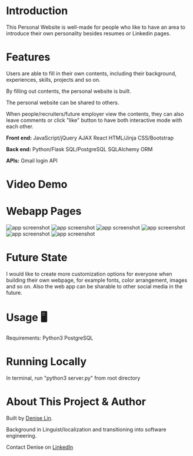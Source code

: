 # Introduction

This Personal Website is well-made for people who like to have an area to introduce their own personality besides resumes or Linkedin pages. 

# Features
Users are able to fill in their own contents, including their background, experiences, skills, projects and so on.

By filling out contents, the personal website is built.

The personal website can be shared to others.

When people/recruiters/future employer view the contents, they can also leave comments or click "like" button to have both interactive mode with each other.

**Front end:** 
JavaScript/jQuery
AJAX
React
HTML/Jinja
CSS/Bootstrap

**Back end:** 
Python/Flask
SQL/PostgreSQL
SQLAlchemy ORM


**APIs:**
Gmail login API

# Video Demo

# Webapp Pages
![app screenshot](/static/img/)
![app screenshot](/static/img/)
![app screenshot](/static/img/)
![app screenshot](/static/img/)
![app screenshot](/static/img/)
![app screenshot](/static/img/)

# Future State
I would like to create more customization options for everyone when building their own webpage, for example fonts, color arrangement, images and so on. Also the web app can be sharable to other social media in the future. 

# Usage :desktop_computer:
Requirements:
Python3
PostgreSQL

# Running Locally
In terminal, run "python3 server.py" from root directory

# About This Project & Author
Built by [Denise Lin](https://github.com/DeniseYT). 

Background in Linguist/localization and transitioning into software engineering.

Contact Denise on [LinkedIn](https://www.linkedin.com/in/denise-lin-7b0171117/)





